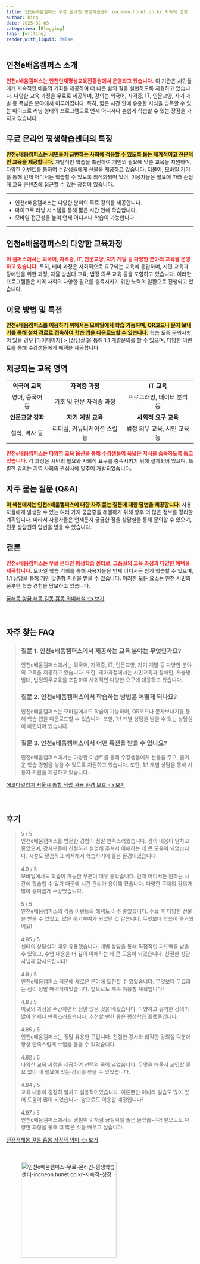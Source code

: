 ```yaml
---
title: 인천e배움캠퍼스 무료 온라인 평생학습센터 incheon.hunet.co.kr 지속적 성장
author: bing
date: 2025-02-03
categories: [Blogging]
tags: [writing]
render_with_liquid: false
---
```



<h2 id='인천e배움캠퍼스_소개'>인천e배움캠퍼스 소개</h2>

<p><b><span style="color: #ee2323;">인천e배움캠퍼스는 인천인재평생교육진흥원에서 운영되고 있습니다.</span></b> 이 기관은 시민들에게 지속적인 배움의 기회를 제공하여 더 나은 삶의 질을 실현하도록 지원하고 있습니다. 다양한 교육 과정을 무료로 제공하며, 강의는 외국어, 자격증, IT, 인문교양, 자기 개발 등 폭넓은 분야에서 이루어집니다. 특히, 짧은 시간 안에 유용한 지식을 습득할 수 있는 마이크로 러닝 형태의 프로그램으로 언제 어디서나 손쉽게 학습할 수 있는 장점을 가지고 있습니다.</p>

<h2 id='평생학습센터의_특징'>무료 온라인 평생학습센터의 특징</h2>

<p><b><span style="background-color: #ffe066;">인천e배움캠퍼스는 시민들이 급변하는 사회에 적응할 수 있도록 돕는 체계적이고 전문적인 교육을 제공합니다.</span></b> 자발적인 학습을 촉진하여 개인의 필요에 맞춘 교육을 지원하며, 다양한 이벤트를 통하여 수강생들에게 선물을 제공하고 있습니다. 더불어, 모바일 기기를 통해 언제 어디서든 학습할 수 있도록 최적화되어 있어, 이용자들은 필요에 따라 손쉽게 교육 콘텐츠에 접근할 수 있는 장점이 있습니다.</p>

<hr />

<ul>
    <li>인천e배움캠퍼스는 다양한 분야의 무료 강의를 제공합니다.</li>
    <li>마이크로 러닝 시스템을 통해 짧은 시간 안에 학습합니다.</li>
    <li>모바일 접근성을 높여 언제 어디서나 학습이 가능합니다.</li>
</ul>

<hr />

<h2 id='다양한_교육과정'>인천e배움캠퍼스의 다양한 교육과정</h2>

<p><b><span style="color: #ee2323;">이 캠퍼스에서는 외국어, 자격증, IT, 인문교양, 자기 계발 등 다양한 분야의 교육을 운영하고 있습니다.</span></b> 특히, 테마 과정은 사회적으로 요구되는 교육에 응답하며, 시민 교육과 장애인을 위한 과정, 자율 방범대 교육, 법정 의무 교육 등을 포함하고 있습니다. 이러한 프로그램들은 지역 사회의 다양한 필요를 충족시키기 위한 노력의 일환으로 진행되고 있습니다.</p>

<h2 id='이용_방법_및_특전'>이용 방법 및 특전</h2>

<p><b><span style="background-color: #ffe066;">인천e배움캠퍼스를 이용하기 위해서는 모바일에서 학습 가능하며, QR코드나 문자 보내기를 통해 설치 경로로 접속하여 학습 앱을 다운로드할 수 있습니다.</span></b> 학습 도중 문의사항이 있을 경우 [마이페이지] > [상담실]을 통해 1:1 개별문의를 할 수 있으며, 다양한 이벤트를 통해 수강생들에게 혜택을 제공합니다.</p>

<h2 id='제공되는_교육_영역'>제공되는 교육 영역</h2>

<table>
    <tr>
        <td style="text-align: center; height: 17px;"><b>외국어 교육</b></td>
        <td style="text-align: center; height: 17px;"><b>자격증 과정</b></td>
        <td style="text-align: center; height: 17px;"><b>IT 교육</b></td>
    </tr>
    <tr>
        <td style="text-align: center; height: 17px;">영어, 중국어 등</td>
        <td style="text-align: center; height: 17px;">기초 및 전문 자격증 과정</td>
        <td style="text-align: center; height: 17px;">프로그래밍, 데이터 분석 등</td>
    </tr>
    <tr>
        <td style="text-align: center; height: 17px;"><b>인문교양 강좌</b></td>
        <td style="text-align: center; height: 17px;"><b>자기 계발 교육</b></td>
        <td style="text-align: center; height: 17px;"><b>사회적 요구 교육</b></td>
    </tr>
    <tr>
        <td style="text-align: center; height: 17px;">철학, 역사 등</td>
        <td style="text-align: center; height: 17px;">리더십, 커뮤니케이션 스킬 등</td>
        <td style="text-align: center; height: 17px;">법정 의무 교육, 시민 교육 등</td>
    </tr>
</table>

<p><b><span style="color: #ee2323;">인천e배움캠퍼스는 다양한 교육 옵션을 통해 수강생들이 폭넓은 지식을 습득하도록 돕고 있습니다.</span></b> 각 과정은 시민의 필요와 사회적 요구를 충족시키기 위해 설계되어 있으며, 특별한 강의는 지역 사회의 관심사에 맞추어 개발되었습니다.</p>

<h2 id='FAQ'>자주 묻는 질문 (Q&A)</h2>

<p><b><span style="background-color: #ffe066;">이 섹션에서는 인천e배움캠퍼스에 대한 자주 묻는 질문에 대한 답변을 제공합니다.</span></b> 사용자들에게 발생할 수 있는 여러 가지 궁금증을 해결하기 위해 향후 더 많은 정보를 정리할 계획입니다. 따라서 사용자들은 언제든지 궁금한 점을 상담실을 통해 문의할 수 있으며, 전문 상담원의 답변을 받을 수 있습니다.</p>

<h2 id='결론'>결론</h2>

<p><b><span style="color: #ee2323;">인천e배움캠퍼스는 무료 온라인 평생학습 센터로, 고품질의 교육 과정과 다양한 혜택을 제공합니다.</span></b> 모바일 학습 기회를 통해 사용자들은 언제 어디서든 쉽게 학습할 수 있으며, 1:1 상담을 통해 개인 맞춤형 지원을 받을 수 있습니다. 이러한 모든 요소는 인천 시민의 풍부한 학습 경험을 담보하고 있습니다.</p>


<p><a class="click-button" title="꿈해몽 양꿈 해몽 길몽 흉몽 의미해석" href="https://aptwhite.github.io/posts/%EA%BF%88%ED%95%B4%EB%AA%BD-%EC%96%91%EA%BF%88-%ED%95%B4%EB%AA%BD-%EA%B8%B8%EB%AA%BD-%ED%9D%89%EB%AA%BD-%EC%9D%98%EB%AF%B8%ED%95%B4%EC%84%9D/" rel="dofollow">꿈해몽 양꿈 해몽 길몽 흉몽 의미해석 👈 보기</a></p><br>
<h2 id='자주_찾는_FAQ'>자주 찾는 FAQ</h2>
<div itemscope="" itemtype="https://schema.org/FAQPage"> 
<blockquote> 
<div itemscope="" itemprop="mainEntity" itemtype="https://schema.org/Question"> 
<h3 itemprop="name">질문 1. 인천e배움캠퍼스에서 제공하는 교육 분야는 무엇인가요?</h3> 
<div itemscope="" itemprop="acceptedAnswer" itemtype="https://schema.org/Answer"> 
<span itemprop="text"> 
<p>인천e배움캠퍼스에서는 외국어, 자격증, IT, 인문교양, 자기 계발 등 다양한 분야의 교육을 제공하고 있습니다. 또한, 테마과정에서는 시민교육과 장애인, 자율방범대, 법정의무교육을 포함하여 사회적인 다양한 요구에 대응하고 있습니다.</p> 
</span> 
</div> 
</div> 

<div itemscope="" itemprop="mainEntity" itemtype="https://schema.org/Question"> 
<h3 itemprop="name">질문 2. 인천e배움캠퍼스에서 학습하는 방법은 어떻게 되나요?</h3> 
<div itemscope="" itemprop="acceptedAnswer" itemtype="https://schema.org/Answer"> 
<span itemprop="text"> 
<p>인천e배움캠퍼스는 모바일에서도 학습이 가능하며, QR코드나 문자보내기를 통해 학습 앱을 다운로드할 수 있습니다. 또한, 1:1 개별 상담을 받을 수 있는 상담실이 마련되어 있습니다.</p> 
</span> 
</div> 
</div> 

<div itemscope="" itemprop="mainEntity" itemtype="https://schema.org/Question"> 
<h3 itemprop="name">질문 3. 인천e배움캠퍼스에서 어떤 특전을 받을 수 있나요?</h3> 
<div itemscope="" itemprop="acceptedAnswer" itemtype="https://schema.org/Answer"> 
<span itemprop="text"> 
<p>인천e배움캠퍼스에서는 다양한 이벤트를 통해 수강생들에게 선물을 주고, 즐거운 학습 경험을 쌓을 수 있도록 지원하고 있습니다. 또한, 1:1 개별 상담을 통해 사용자 지원을 제공하고 있습니다.</p> 
</span> 
</div> 
</div> 
</blockquote> 
</div>
<p><a class="click-button" title="에코마일리지 서울시 통합 적립 사용 환경 보호" href="https://aptwhite.github.io/posts/%EC%97%90%EC%BD%94%EB%A7%88%EC%9D%BC%EB%A6%AC%EC%A7%80-%EC%84%9C%EC%9A%B8%EC%8B%9C-%ED%86%B5%ED%95%A9-%EC%A0%81%EB%A6%BD-%EC%82%AC%EC%9A%A9-%ED%99%98%EA%B2%BD-%EB%B3%B4%ED%98%B8/" rel="dofollow">에코마일리지 서울시 통합 적립 사용 환경 보호 👈 보기</a></p><br>
<h2 id='후기'>후기</h2>
<div itemscope itemtype="https://schema.org/Product">
  <blockquote>
  <div itemprop="review" itemscope itemtype="https://schema.org/Review">
      <div itemprop="reviewRating" itemscope itemtype="https://schema.org/Rating"> <span itemprop="ratingValue">5</span> / <span itemprop="bestRating">5</span> </div>
      <span itemprop="reviewBody">인천e배움캠퍼스를 방문한 경험이 정말 만족스러웠습니다. 강의 내용이 알차고 좋았으며, 강사분들이 친절하게 설명해 주셔서 이해하는 데 큰 도움이 되었습니다. 시설도 깔끔하고 쾌적해서 학습하기에 좋은 환경이었습니다.</span>
  </div>
  <br>
  <div itemprop="review" itemscope itemtype="https://schema.org/Review">
      <div itemprop="reviewRating" itemscope itemtype="https://schema.org/Rating"> <span itemprop="ratingValue">4.9</span> / <span itemprop="bestRating">5</span> </div>
      <span itemprop="reviewBody">모바일에서도 학습이 가능한 부분이 매우 좋았습니다. 언제 어디서든 원하는 시간에 학습할 수 있기 때문에 시간 관리가 용이해 졌습니다. 다양한 주제의 강의가 많아 흥미롭게 수강했습니다.</span>
  </div>
  <br>
  <div itemprop="review" itemscope itemtype="https://schema.org/Review">
      <div itemprop="reviewRating" itemscope itemtype="https://schema.org/Rating"> <span itemprop="ratingValue">5</span> / <span itemprop="bestRating">5</span> </div>
      <span itemprop="reviewBody">인천e배움캠퍼스의 각종 이벤트와 혜택도 아주 좋았습니다. 수료 후 다양한 선물을 받을 수 있었고, 많은 동기부여가 되었던 것 같습니다. 무엇보다 학습이 즐거웠어요!</span>
  </div>
  <br>
  <div itemprop="review" itemscope itemtype="https://schema.org/Review">
      <div itemprop="reviewRating" itemscope itemtype="https://schema.org/Rating"> <span itemprop="ratingValue">4.85</span> / <span itemprop="bestRating">5</span> </div>
      <span itemprop="reviewBody">센터의 상담실이 매우 유용했습니다. 개별 상담을 통해 직접적인 피드백을 받을 수 있었고, 수업 내용을 더 깊이 이해하는 데 큰 도움이 되었습니다. 친절한 상담사님께 감사드립니다!</span>
  </div>
  <br>
  <div itemprop="review" itemscope itemtype="https://schema.org/Review">
      <div itemprop="reviewRating" itemscope itemtype="https://schema.org/Rating"> <span itemprop="ratingValue">4.9</span> / <span itemprop="bestRating">5</span> </div>
      <span itemprop="reviewBody">인천e배움캠퍼스 덕분에 새로운 분야에 도전할 수 있었습니다. 무엇보다 무료라는 점이 정말 매력적이었습니다. 앞으로도 계속 이용할 계획입니다!</span>
  </div>
  <br>
  <div itemprop="review" itemscope itemtype="https://schema.org/Review">
      <div itemprop="reviewRating" itemscope itemtype="https://schema.org/Rating"> <span itemprop="ratingValue">4.8</span> / <span itemprop="bestRating">5</span> </div>
      <span itemprop="reviewBody">이곳의 과정을 수강하면서 정말 많은 것을 배웠습니다. 다양하고 유익한 강의가 많아 언제나 만족스러웠습니다. 추천할 만한 좋은 평생학습 플랫폼입니다.</span>
  </div>
  <br>
  <div itemprop="review" itemscope itemtype="https://schema.org/Review">
      <div itemprop="reviewRating" itemscope itemtype="https://schema.org/Rating"> <span itemprop="ratingValue">4.85</span> / <span itemprop="bestRating">5</span> </div>
      <span itemprop="reviewBody">인천e배움캠퍼스는 정말 유용한 곳입니다. 친절한 강사와 쾌적한 강의실 덕분에 항상 만족스럽게 수업을 들을 수 있었습니다.</span>
  </div>
  <br>
  <div itemprop="review" itemscope itemtype="https://schema.org/Review">
      <div itemprop="reviewRating" itemscope itemtype="https://schema.org/Rating"> <span itemprop="ratingValue">4.82</span> / <span itemprop="bestRating">5</span> </div>
      <span itemprop="reviewBody">다양한 교육 과정을 제공하여 선택의 폭이 넓었습니다. 무엇을 배울지 고민할 필요 없이 내 필요에 맞는 강의를 찾을 수 있었습니다.</span>
  </div>
  <br>
  <div itemprop="review" itemscope itemtype="https://schema.org/Review">
      <div itemprop="reviewRating" itemscope itemtype="https://schema.org/Rating"> <span itemprop="ratingValue">4.84</span> / <span itemprop="bestRating">5</span> </div>
      <span itemprop="reviewBody">교육 내용이 굉장히 알차고 실용적이었습니다. 이론뿐만 아니라 실습도 많이 있어 도움이 많이 되었습니다. 앞으로도 이용할 예정입니다!</span>
  </div>
  <br>
  <div itemprop="review" itemscope itemtype="https://schema.org/Review">
      <div itemprop="reviewRating" itemscope itemtype="https://schema.org/Rating"> <span itemprop="ratingValue">4.97</span> / <span itemprop="bestRating">5</span> </div>
      <span itemprop="reviewBody">인천e배움캠퍼스에서의 경험이 이처럼 긍정적일 줄은 몰랐습니다! 앞으로도 다양한 과정을 통해 더 많은 것을 배우고 싶습니다.</span>
  </div>
  </blockquote>
</div>
<p><a class="click-button" title="전쟁꿈해몽 길몽 흉몽 상징적 의미" href="https://aptwhite.github.io/posts/%EC%A0%84%EC%9F%81%EA%BF%88%ED%95%B4%EB%AA%BD-%EA%B8%B8%EB%AA%BD-%ED%9D%89%EB%AA%BD-%EC%83%81%EC%A7%95%EC%A0%81-%EC%9D%98%EB%AF%B8/" rel="dofollow">전쟁꿈해몽 길몽 흉몽 상징적 의미 👈 보기</a></p><br>
<figure class="image"><img src="https://aptwhite.github.io/assets/img/thumbnail/인천e배움캠퍼스-무료-온라인-평생학습센터-incheon.hunet.co.kr-지속적-성장.webp" alt="인천e배움캠퍼스-무료-온라인-평생학습센터-incheon.hunet.co.kr-지속적-성장" width="256" height="256"></figure>